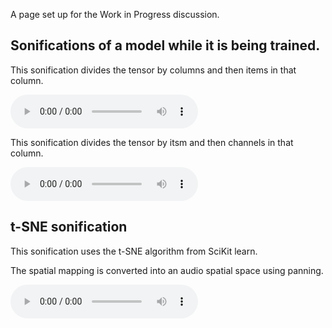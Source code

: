 A page set up for the Work in Progress discussion. 

## Sonifications of a model while it is being trained. 

This sonification divides the tensor by columns and then items in that column. 

![type:audio](./assets/StereoChannelItem.wav)

This sonification divides the tensor by itsm and then channels in that column. 

![type:audio](./assets/StereoItemChannel.wav)

## t-SNE sonification

This sonification uses the t-SNE algorithm from SciKit learn. 

The spatial mapping is converted into an audio spatial space using panning. 

![type:audio](./assets/tSNE_sonification.wav)